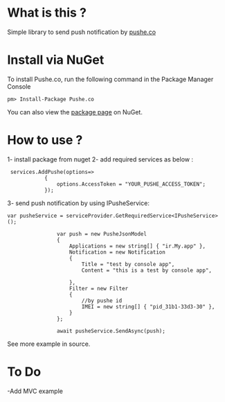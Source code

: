 # What is this ?

Simple library to send push notification by [pushe.co](https://www.pushe.co)

# Install via NuGet

To install Pushe.co, run the following command in the Package Manager Console
```code
pm> Install-Package Pushe.co
```
You can also view the [package page](https://www.nuget.org/packages/Pushe.co) on NuGet.

# How to use ?

1- install package from nuget
2- add required services  as below :
```code
 services.AddPushe(options=>
            {
                options.AccessToken = "YOUR_PUSHE_ACCESS_TOKEN";
            });
```
3- send push notification by using IPusheService:
```code
var pusheService = serviceProvider.GetRequiredService<IPusheService>();

                var push = new PusheJsonModel
                {
                    Applications = new string[] { "ir.My.app" },
                    Notification = new Notification
                    {
                        Title = "test by console app",
                        Content = "this is a test by console app",

                    },
                    Filter = new Filter
                    {
                        //by pushe id
                        IMEI = new string[] { "pid_31b1-33d3-30" },
                    }
                };

                await pusheService.SendAsync(push);
```

See more example in source.

# To Do

-Add MVC example
